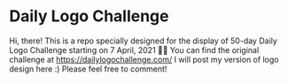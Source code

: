 # Daily Logo Challenge
Hi, there!
This is a repo specially designed for the display of 50-day Daily Logo Challenge starting on 7 April, 2021 🎉✨
You can find the original challenge at https://dailylogochallenge.com/
I will post my version of logo design here :)
Please feel free to comment!
